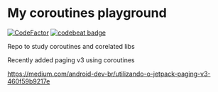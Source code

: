 # My coroutines playground 
[![CodeFactor](https://www.codefactor.io/repository/github/1jgabriel/study-coroutines/badge)](https://www.codefactor.io/repository/github/1jgabriel/study-coroutines)
[![codebeat badge](https://codebeat.co/badges/30a09137-e1f0-4dd3-a99d-258ccbffbc54)](https://codebeat.co/projects/github-com-1jgabriel-study-coroutines-master)

Repo to study coroutines and corelated libs


Recently added paging v3 using coroutines

https://medium.com/android-dev-br/utilizando-o-jetpack-paging-v3-460f59b9217e
